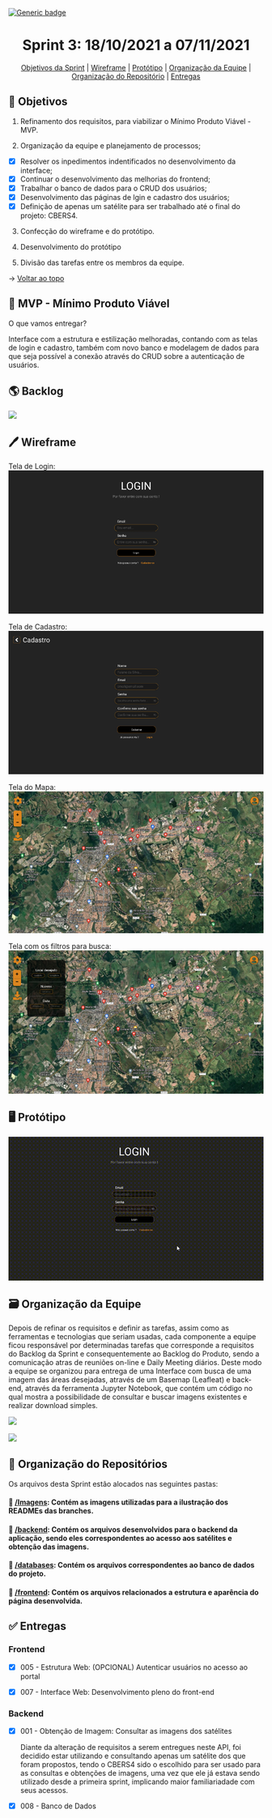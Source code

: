 [![Generic badge](https://img.shields.io/badge/STATUS%20DA%20SPRINT-CONCLUÍDA-green)](https://shields.io/)
<br id="topo">
<h1 align="center"> Sprint 3: 18/10/2021 a 07/11/2021 </h1>
<p align="center"> 
    <a href="#objetivos">Objetivos da Sprint</a> |
    <a href="#wireframe">Wireframe</a> | 
    <a href="#prototipo">Protótipo</a> | 
    <a href="#org">Organização da Equipe</a> | 
    <a href="#repo">Organização do Repositório</a> |
    <a href="#entregas">Entregas</a> 
 </p>
 
<span id="objetivos">

## 🎯 Objetivos

1. Refinamento dos requisitos, para viabilizar o Mínimo Produto Viável - MVP.

2. Organização da equipe e planejamento de processos;

- [x] Resolver os inpedimentos indentificados no desenvolvimento da interface;
- [x] Continuar o desenvolvimento das melhorias do frontend;
- [x] Trabalhar o banco de dados para o CRUD dos usuários;
- [x] Desenvolvimento das páginas de lgin e cadastro dos usuários;
- [x] Definição de apenas um satélite para ser trabalhado até o final do projeto: CBERS4.

3. Confecção do wireframe e do protótipo.

4. Desenvolvimento do protótipo

5. Divisão das tarefas entre os membros da equipe.
 
→ [Voltar ao topo](#topo)

<span id="mvp">

## 🛴 MVP - Mínimo Produto Viável

<p>O que vamos entregar?</p>

 Interface com a estrutura e estilização melhoradas, contando com as telas de login e cadastro, também com novo banco e modelagem de dados para que seja possível a conexão através do CRUD sobre a autenticação de usuários.
    
<span id="backlog">

## 🌎 Backlog

![](https://github.com/grupo-3dsm/Sirius-repoP.I/blob/sprint-3/Imagens/Sprint3-Backlog.png)

<span id="wireframe">

## 🖊️ Wireframe

Tela de Login:   
![](https://github.com/grupo-3dsm/Sirius-repoP.I/blob/sprint-3/Imagens/Sprint3-Wireframe-TelaDeLogin.png)

Tela de Cadastro:   
![](https://github.com/grupo-3dsm/Sirius-repoP.I/blob/sprint-3/Imagens/Sprint3-Wireframe-TelaDeCadastro.png)

Tela do Mapa:   
![](https://github.com/grupo-3dsm/Sirius-repoP.I/blob/sprint-3/Imagens/Sprint3-Wireframe-TelaDoMapa.png)

Tela com os filtros para busca:   
![](https://github.com/grupo-3dsm/Sirius-repoP.I/blob/sprint-3/Imagens/Sprint3-Wireframe-FerramentasBusca.png)
    
<span id="prototipo">

## :desktop_computer: Protótipo

![](https://github.com/grupo-3dsm/Sirius-repoP.I/blob/sprint-3/Imagens/Sprint3-Prototipo.gif)    

<span id="org">

## 🗃️ Organização da Equipe

Depois de refinar os requisitos e definir as tarefas, assim como as ferramentas e tecnologias que seriam usadas, cada componente a equipe ficou responsável por determinadas
tarefas que corresponde a requisitos do Backlog da Sprint e consequentemente ao Backlog do Produto, sendo a comunicação atras de reuniões on-line e Daily Meeting diários.
Deste modo a equipe se organizou para entrega de uma Interface com busca de uma imagem das áreas desejadas, através de um Basemap (Leafleat) e back-end, 
através da ferramenta Jupyter Notebook, que contém um código no qual mostra a possibilidade de consultar e buscar imagens existentes e realizar download simples.

![](https://github.com/grupo-3dsm/Sirius-repoP.I/blob/sprint-3/Imagens/Sprint3-Burndown-A.png)

![](https://github.com/grupo-3dsm/Sirius-repoP.I/blob/sprint-3/Imagens/Sprint3-Burndown-B.png)

<span id="repo">

## :file_folder: Organização do Repositórios 

Os arquivos desta Sprint estão alocados nas seguintes pastas:
#### 📁 <a href="https://github.com/grupo-3dsm/Sirius-repoP.I/tree/sprint-3/Imagens">/Imagens</a>: Contém as imagens utilizadas para a ilustração dos READMEs das branches.
#### 📁 <a href="https://github.com/grupo-3dsm/Sirius-repoP.I/tree/sprint-3/backend">/backend</a>: Contém os arquivos desenvolvidos para o backend da aplicação, sendo eles correspondentes ao acesso aos satélites e obtenção das imagens.
#### 📁 <a href="https://github.com/grupo-3dsm/Sirius-repoP.I/tree/sprint-3/databases">/databases</a>: Contém os arquivos correspondentes ao banco de dados do projeto.
#### 📁 <a href="https://github.com/grupo-3dsm/Sirius-repoP.I/tree/sprint-3/frontend">/frontend</a>: Contém os arquivos relacionados a estrutura e aparência do página desenvolvida.
    
    
    
<span id="entregas">

## :white_check_mark: Entregas
    
### Frontend

- [x] 005 - Estrutura Web: (OPCIONAL) Autenticar usuários no acesso ao portal

    
    
- [x] 007 - Interface Web: Desenvolvimento pleno do front-end
          
    
### Backend
    
- [x] 001 - Obtenção de Imagem: Consultar as imagens dos satélites
    
    Diante da alteração de requisitos a serem entregues neste API, foi decidido estar utilizando e consultando apenas um satélite dos que foram propostos, tendo o CBERS4 sido o escolhido para ser usado para as consultas e obtenções de imagens, uma vez que ele já estava sendo utilizado desde a primeira sprint, implicando maior familiariadade com seus acessos.


- [x] 008 - Banco de Dados


    



    
    
